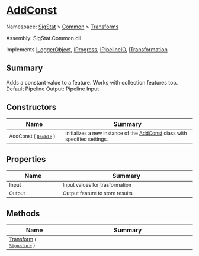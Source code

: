 # [AddConst](./AddConst.md)

Namespace: [SigStat]() > [Common](./../README.md) > [Transforms](./README.md)

Assembly: SigStat.Common.dll

Implements [ILoggerObject](./../ILoggerObject.md), [IProgress](./../Helpers/IProgress.md), [IPipelineIO](./../Pipeline/IPipelineIO.md), [ITransformation](./../ITransformation.md)

## Summary
Adds a constant value to a feature. Works with collection features too.  <br>Default Pipeline Output: Pipeline Input

## Constructors

| Name<a href="#"><img width=150></a> | Summary<a href="#"><img width=475></a> | 
| --- | --- | 
| <sub>AddConst ( [`Double`](https://docs.microsoft.com/en-us/dotnet/api/System.Double) )</sub>| <sub>Initializes a new instance of the [AddConst](https://github.com/hargitomi97/sigstat/blob/master/docs/md/SigStat/Common/Transforms/AddConst.md) class with specified settings.</sub>| <br>


## Properties

| Name<a href="#"><img width=150></a> | Summary<a href="#"><img width=475></a> | 
| --- | --- | 
| <sub>Input</sub>| <sub>Input values for trasformation</sub>| <br>
| <sub>Output</sub>| <sub>Output feature to store results</sub>| <br>


## Methods

| Name<a href="#"><img width=150></a> | Summary<a href="#"><img width=475></a> | 
| --- | --- | 
| <sub>[Transform](./Methods/AddConst-100663605.md) ( [`Signature`](./../Signature.md) )</sub>| <sub></sub>| <br>


